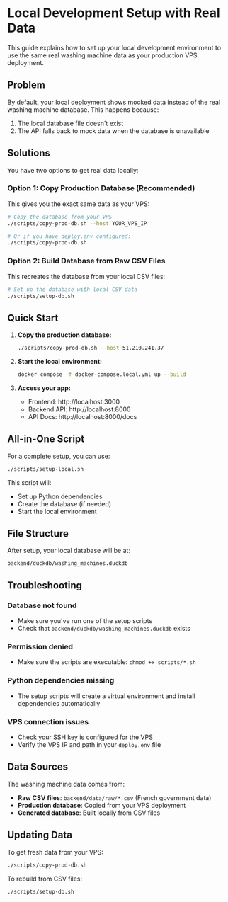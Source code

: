 # Local Development Setup with Real Data

This guide explains how to set up your local development environment to use the same real washing machine data as your production VPS deployment.

## Problem

By default, your local deployment shows mocked data instead of the real washing machine database. This happens because:
1. The local database file doesn't exist
2. The API falls back to mock data when the database is unavailable

## Solutions

You have two options to get real data locally:

### Option 1: Copy Production Database (Recommended)

This gives you the exact same data as your VPS:

```bash
# Copy the database from your VPS
./scripts/copy-prod-db.sh --host YOUR_VPS_IP

# Or if you have deploy.env configured:
./scripts/copy-prod-db.sh
```

### Option 2: Build Database from Raw CSV Files

This recreates the database from your local CSV files:

```bash
# Set up the database with local CSV data
./scripts/setup-db.sh
```

## Quick Start

1. **Copy the production database:**
   ```bash
   ./scripts/copy-prod-db.sh --host 51.210.241.37
   ```

2. **Start the local environment:**
   ```bash
   docker compose -f docker-compose.local.yml up --build
   ```

3. **Access your app:**
   - Frontend: http://localhost:3000
   - Backend API: http://localhost:8000
   - API Docs: http://localhost:8000/docs

## All-in-One Script

For a complete setup, you can use:

```bash
./scripts/setup-local.sh
```

This script will:
- Set up Python dependencies
- Create the database (if needed)
- Start the local environment

## File Structure

After setup, your local database will be at:
```
backend/duckdb/washing_machines.duckdb
```

## Troubleshooting

### Database not found
- Make sure you've run one of the setup scripts
- Check that `backend/duckdb/washing_machines.duckdb` exists

### Permission denied
- Make sure the scripts are executable: `chmod +x scripts/*.sh`

### Python dependencies missing
- The setup scripts will create a virtual environment and install dependencies automatically

### VPS connection issues
- Check your SSH key is configured for the VPS
- Verify the VPS IP and path in your `deploy.env` file

## Data Sources

The washing machine data comes from:
- **Raw CSV files**: `backend/data/raw/*.csv` (French government data)
- **Production database**: Copied from your VPS deployment
- **Generated database**: Built locally from CSV files

## Updating Data

To get fresh data from your VPS:
```bash
./scripts/copy-prod-db.sh
```

To rebuild from CSV files:
```bash
./scripts/setup-db.sh
```
